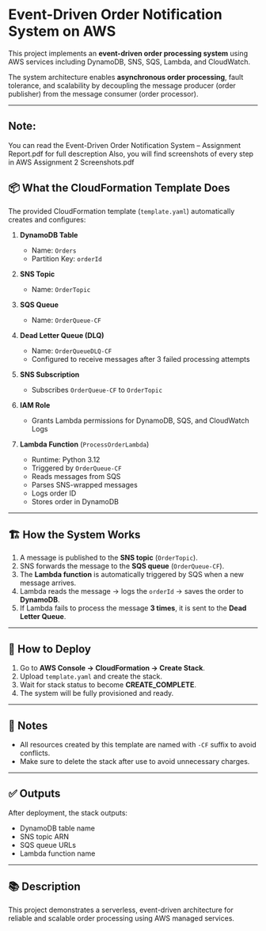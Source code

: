 # Event-Driven Order Notification System on AWS

This project implements an **event-driven order processing system** using AWS services including DynamoDB, SNS, SQS, Lambda, and CloudWatch.

The system architecture enables **asynchronous order processing**, fault tolerance, and scalability by decoupling the message producer (order publisher) from the message consumer (order processor).

---

## Note:
You can read the Event-Driven Order Notification System – Assignment Report.pdf for full descreption 
Also, you will find screenshots of every step in AWS Assignment 2 Screenshots.pdf

## 📦 **What the CloudFormation Template Does**

The provided CloudFormation template (`template.yaml`) automatically creates and configures:

1. **DynamoDB Table**  
   - Name: `Orders`  
   - Partition Key: `orderId`

2. **SNS Topic**  
   - Name: `OrderTopic`

3. **SQS Queue**  
   - Name: `OrderQueue-CF`

4. **Dead Letter Queue (DLQ)**  
   - Name: `OrderQueueDLQ-CF`  
   - Configured to receive messages after 3 failed processing attempts

5. **SNS Subscription**  
   - Subscribes `OrderQueue-CF` to `OrderTopic`

6. **IAM Role**  
   - Grants Lambda permissions for DynamoDB, SQS, and CloudWatch Logs

7. **Lambda Function** (`ProcessOrderLambda`)  
   - Runtime: Python 3.12  
   - Triggered by `OrderQueue-CF`  
   - Reads messages from SQS  
   - Parses SNS-wrapped messages  
   - Logs order ID  
   - Stores order in DynamoDB

---

## 🏗️ **How the System Works**

1. A message is published to the **SNS topic** (`OrderTopic`).
2. SNS forwards the message to the **SQS queue** (`OrderQueue-CF`).
3. The **Lambda function** is automatically triggered by SQS when a new message arrives.
4. Lambda reads the message → logs the `orderId` → saves the order to **DynamoDB**.
5. If Lambda fails to process the message **3 times**, it is sent to the **Dead Letter Queue**.

---

## 🚀 **How to Deploy**

1. Go to **AWS Console → CloudFormation → Create Stack**.
2. Upload `template.yaml` and create the stack.
3. Wait for stack status to become **CREATE_COMPLETE**.
4. The system will be fully provisioned and ready.

---

## 📝 **Notes**

- All resources created by this template are named with `-CF` suffix to avoid conflicts.
- Make sure to delete the stack after use to avoid unnecessary charges.

---

## ✅ **Outputs**

After deployment, the stack outputs:
- DynamoDB table name
- SNS topic ARN
- SQS queue URLs
- Lambda function name

---

## 📚 **Description**

This project demonstrates a serverless, event-driven architecture for reliable and scalable order processing using AWS managed services.

